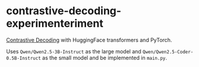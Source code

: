 # contrastive-decoding-experimenteriment
[Contrastive Decoding](https://arxiv.org/abs/2210.15097) with HuggingFace transformers and PyTorch.

Uses `Qwen/Qwen2.5-3B-Instruct` as the large model and `Qwen/Qwen2.5-Coder-0.5B-Instruct` as the small model and be implemented in `main.py`.
